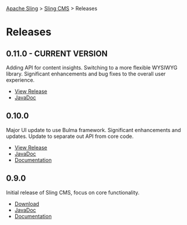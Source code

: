 <!-- Licensed to the Apache Software Foundation (ASF) under one or more contributor 
	license agreements. See the NOTICE file distributed with this work for additional 
	information regarding copyright ownership. The ASF licenses this file to 
	you under the Apache License, Version 2.0 (the "License"); you may not use 
	this file except in compliance with the License. You may obtain a copy of 
	the License at http://www.apache.org/licenses/LICENSE-2.0 Unless required 
	by applicable law or agreed to in writing, software distributed under the 
	License is distributed on an "AS IS" BASIS, WITHOUT WARRANTIES OR CONDITIONS 
	OF ANY KIND, either express or implied. See the License for the specific 
	language governing permissions and limitations under the License. -->
[Apache Sling](https://sling.apache.org) > [Sling CMS](https://github.com/apache/sling-org-apache-sling-app-cms) > Releases

# Releases


## 0.11.0 - CURRENT VERSION

Adding API for content insights. Switching to a more flexible WYSIWYG library. Significant enhancements and bug fixes to the overall user experience.

 * [View Release](https://github.com/apache/sling-org-apache-sling-app-cms/releases/tag/org.apache.sling.cms-0.11.0)
 * [JavaDoc](http://javadoc.io/doc/org.apache.sling/org.apache.sling.cms.core/0.11.0)
 
## 0.10.0

Major UI update to use Bulma framework. Significant enhancements and updates. Update to separate out API from core code.

 * [View Release](https://github.com/apache/sling-org-apache-sling-app-cms/releases/tag/org.apache.sling.cms-0.10.0)
 * [JavaDoc](http://javadoc.io/doc/org.apache.sling/org.apache.sling.cms.api/0.10.0)
 * [Documentation](https://github.com/apache/sling-org-apache-sling-app-cms/tree/96879b7e912d9831f2f4e27811bb51bdd7bf4ff0)

## 0.9.0

Initial release of Sling CMS, focus on core functionality.

 * [Download](https://search.maven.org/remotecontent?filepath=org/apache/sling/org.apache.sling.cms.builder/0.10.0/org.apache.sling.cms.builder-0.9.0.jar)
 * [JavaDoc](http://javadoc.io/doc/org.apache.sling/org.apache.sling.cms.core/0.9.0)
 * [Documentation](https://github.com/apache/sling-org-apache-sling-app-cms/tree/1afa5da54257cad8a5bf4b28d76b88d13838433b)

